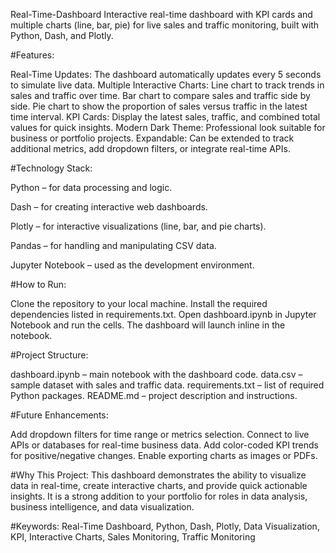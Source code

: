  Real-Time-Dashboard
Interactive real-time dashboard with KPI cards and multiple charts (line, bar, pie) for live sales and traffic monitoring, built with Python, Dash, and Plotly.


#Features:

Real-Time Updates: The dashboard automatically updates every 5 seconds to simulate live data.
Multiple Interactive Charts:
Line chart to track trends in sales and traffic over time.
Bar chart to compare sales and traffic side by side.
Pie chart to show the proportion of sales versus traffic in the latest time interval.
KPI Cards: Display the latest sales, traffic, and combined total values for quick insights.
Modern Dark Theme: Professional look suitable for business or portfolio projects.
Expandable: Can be extended to track additional metrics, add dropdown filters, or integrate real-time APIs.


#Technology Stack:

Python – for data processing and logic.

Dash – for creating interactive web dashboards.

Plotly – for interactive visualizations (line, bar, and pie charts).

Pandas – for handling and manipulating CSV data.

Jupyter Notebook – used as the development environment.


#How to Run:

Clone the repository to your local machine.
Install the required dependencies listed in requirements.txt.
Open dashboard.ipynb in Jupyter Notebook and run the cells.
The dashboard will launch inline in the notebook.


#Project Structure:

dashboard.ipynb – main notebook with the dashboard code.
data.csv – sample dataset with sales and traffic data.
requirements.txt – list of required Python packages.
README.md – project description and instructions.


#Future Enhancements:

Add dropdown filters for time range or metrics selection.
Connect to live APIs or databases for real-time business data.
Add color-coded KPI trends for positive/negative changes.
Enable exporting charts as images or PDFs.

#Why This Project:
This dashboard demonstrates the ability to visualize data in real-time, create interactive charts, and provide quick actionable insights. It is a strong addition to your portfolio for roles in data analysis, business intelligence, and data visualization.

#Keywords:
Real-Time Dashboard, Python, Dash, Plotly, Data Visualization, KPI, Interactive Charts, Sales Monitoring, Traffic Monitoring



